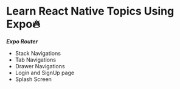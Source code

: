 # Learn React Native Topics Using Expo🔥
**_Expo Router_**
- Stack Navigations   
- Tab Navigations
- Drawer Navigations
- Login and SignUp page
- Splash Screen
